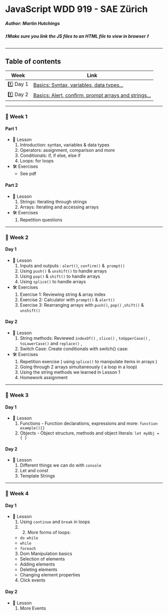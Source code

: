 # JavaScript WDD 919 - SAE Zürich
##### Author: Martin Hutchings
##### :exclamation: Make sure you link the JS files to an HTML file to view in browser :exclamation:
---
## Table of contents
|Week   |Link   |
| ---   | ---   |
|:one: Day 1|[Basics: Syntax, variables, data types...](https://github.com/stribis/javascript_wdd919#calendar-week-1-day-1)|
|:one: Day 2|[Basics: Alert, confirm, prompt arrays and strings...](hhttps://github.com/stribis/javascript_wdd919#calendar-week-1-day-2)|
---
### :calendar: Week 1
#### Part 1
* :notebook: Lesson
  1. Introduction: syntax, variables & data types
  2. Operators: assignment, comparison and more
  3. Conditionals: if, if else, else if
  4. Loops: for loops
* :hammer_and_wrench: Exercises
  * See pdf
#### Part 2
* :notebook: Lesson
  1. Strings: Iterating through strings
  2. Arrays: Iterating and accessing arrays
* :hammer_and_wrench: Exercises
  1. Repetition questions
---
### :calendar: Week 2
#### Day 1
* :notebook: Lesson
  1. Inputs and outputs : `alert()`, `confirm()` &` prompt()`
  2. Using `push()` & `unshift()` to handle arrays
  3. Using `pop()` & `shift()` to handle arrays
  4. Using `splice()` to handle arrays
* :hammer_and_wrench: Exercises
  1. Exercise 1: Reviewing string & array index
  2. Exercise 2: Calculator with `prompt()` & `alert()`
  3. Exercise 3: Rearranging arrays with `push()`, `pop()` ,`shift()` & `unshift()`
#### Day 2
* :notebook: Lesson
  1. String methods: Reviewed `indexOf()` , `slice()` , `toUpperCase()` , `toLowerCase()` and `replace()` , 
  2. Switch Case: Create conditionals with switch() case:
* :hammer_and_wrench: Exercises
  1. Repetition exercise ( using `splice()` to manipulate items in arrays )
  2. Going through 2 arrays simultaneously ( a loop in a loop)
  3. Using the string methods we learned in Lesson 1
  4. Homework assignment
---
### :calendar: Week 3
#### Day 1
* :notebook: Lesson
  1. Functions - Function declarations, expressions and more: `function example(){}` 
  2. Objects - Object structure, methods and object literals: `let myObj = { }` 
#### Day 2
* :notebook: Lesson
  1. Different things we can do with `console`
  2. Let and const 
  3. Template Strings

---
### :calendar: Week 4
#### Day 1
* :notebook: Lesson
  1. Using `continue` and `break` in loops 
  2.  2. More forms of loops:
    * `do while` 
    * `while` 
    * `foreach` 
  3. Dom Manipulation basics
    * Selection of elements
    * Adding elements
    * Deleting elements
    * Changing element properties
  4. Click events

#### Day 2
* :notebook: Lesson
  1. More Events
